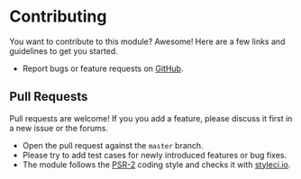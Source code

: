 # Contributing

You want to contribute to this module? Awesome! Here are a few links and guidelines to get you started.

* Report bugs or feature requests on [GitHub](https://github.com/daun/TemplateEngineLatte/issues).

## Pull Requests

Pull requests are welcome! If you you add a feature, please discuss it first in a new issue or the forums.

* Open the pull request against the `master` branch.
* Please try to add test cases for newly introduced features or bug fixes.
* The module follows the [PSR-2](https://www.php-fig.org/psr/psr-2/) coding style and checks it with [styleci.io](https://styleci.io/).
